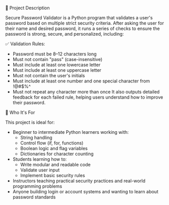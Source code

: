 🔐 Project Description

Secure Password Validator is a Python program that validates a user's password based on multiple strict security criteria. After asking the user for their name and desired password, it runs a series of checks to ensure the password is strong, secure, and personalized, including:

✅ Validation Rules:
- Password must be 8–12 characters long
- Must not contain "pass" (case-insensitive)
- Must include at least one lowercase letter
- Must include at least one uppercase letter
- Must not contain the user's initials
- Must include at least one number and one special character from !@#$%^
- Must not repeat any character more than once
It also outputs detailed feedback for each failed rule, helping users understand how to improve their password.

🎯 Who It's For

This project is ideal for:
- Beginner to intermediate Python learners working with:
  - String handling
  - Control flow (if, for, functions)
  - Boolean logic and flag variables
  - Dictionaries for character counting
- Students learning how to:
  - Write modular and readable code
  - Validate user input
  - Implement basic security rules
- Instructors teaching practical security practices and real-world programming problems
- Anyone building login or account systems and wanting to learn about password standards
